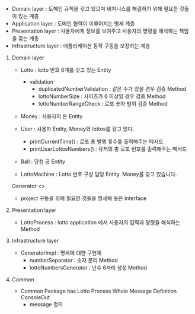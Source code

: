 - Domain layer : 도메인 규칙을 갖고 있으며 비지니스를 해결하기 위해 필요한 것들이 있는 계층
- Application layer : 도메인 협력이 이루어지는 명세 계층
- Presentation layer : 사용자에게 정보를 보여주고 사용자의 명령을 해석하는 책임을 갖는 계층
- Infrastructure layer : 애플리케이션 동작 구동을 보장하는 계층

1. Domain layer
   - Lotto : lotto 번호 6개를 갖고 있는 Entity
     - validation
       - duplicatedNumberValidation : 같은 수가 있을 경우 검증 Method
       - lottoNumberSize : 사이즈가 6 이상일 경우 검증 Method
       - lottoNumberRangeCheck : 로또 숫자 범위 검증 Method
   - Money : 사용자의 돈 Entity
   - User : 사용자 Entity, Money와 lottos를 갖고 있다.
     - printCurrentTime() : 로또 총 발행 횟수를 출력해주는 메서드
     - printUserLottosNumbers() : 유저의 총 로또 번호를 출력해주는 메서드
     
   - Ball : 당첨 공 Entity
   - LottoMachine : Lotto 번호 구성 담당 Entity. Money를 갖고 있습니다.

   Generator <<Interface>>
   - project 구동을 위해 필요한 것들을 명세해 놓은 Interface 

2. Presentation layer
   - LottoProcess : lotto application 에서 사용자의 입력과 명령을 해석하는 Method

3. Infrastructure layer
   
   - GeneratorImpl : 명세에 대한 구현체
     - numberSeparator : 숫자 분리 Method
     - lottoNumbersGenerator : 난수 6자리 생성 Method

4. Common
   - Common Package has Lotto Process Whole Message Definition
   ConsoleOut
     - message 정의
